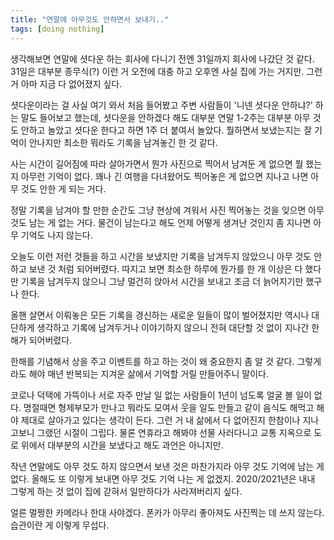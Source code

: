 ```yaml
---
title: "연말에 아무것도 안하면서 보내기.."
tags: [doing nothing]
---
```


생각해보면 연말에 셧다운 하는 회사에 다니기 전엔 31일까지 회사에 나갔단 것 같다. 31일은 대부분 종무식(?) 이런 거 오전에 대충 하고 오후엔 사실 집에 가는 거지만. 그런 거 아마 지금 다 없어졌지 싶다. 

셧다운이라는 걸 사실 여기 와서 처음 들어봤고 주변 사람들이 '니넨 셧다운 안하냐?' 하는 말도 들어보고 했는데, 셧다운을 안하겠다 해도 대부분 연말 1-2주는 대부분 아무 것도 안하고 놀았고 셧다운 한다고 하면 1주 더 붙여서 놀았다. 뭘하면서 보냈는지는 잘 기억이 안나지만 최소한 뭐라도 기록을 남겨놓긴 한 것 같다.

사는 시간이 길어짐에 따라 살아가면서 뭔가 사진으로 찍어서 남겨둔 게 없으면 뭘 했는지 아무런 기억이 없다. 꽤나 긴 여행을 다녀왔어도 찍어놓은 게 없으면 지나고 나면 아무 것도 안한 게 되는 거다.

정말 기록을 남겨야 할 만한 순간도 그냥 현상에 겨워서 사진 찍어놓는 것을 잊으면 아무 것도 남는 게 없는 거다. 물건이 남는다고 해도 언제 어떻게 생겨난 것인지 좀 지나면 아무 기억도 나지 않는다. 

오늘도 이런 저런 것들을 하고 시간을 보냈지만 기록을 남겨두지 않았으니 아무 것도 안하고 보낸 것 처럼 되어버렸다. 따지고 보면 최소한 하루에 뭔가를 한 개 이상은 다 했다만 기록을 남겨두지 않으니 그냥 멀건히 앉아서 시간을 보내고 조금 더 늙어지기만 했구나 한다.

올핸 살면서 이뤄놓은 모든 기록을 경신하는 새로운 일들이 많이 벌어졌지만 역시나 대단하게 생각하고 기록에 남겨두거나 이야기하지 않으니 전혀 대단할 것 없이 지나간 한 해가 되어버렸다.

한해를 기념해서 상을 주고 이벤트를 하고 하는 것이 왜 중요한지 좀 알 것 같다. 그렇게라도 해야 매년 반복되는 지겨운 삶에서 기억할 거릴 만들어주니 말이다. 

코로나 덕택에 가뜩이나 서로 자주 만날 일 없는 사람들이 1년이 넘도록 얼굴 볼 일이 없다. 명절때면 형제부모가 만나고 뭐라도 모여서 웃을 일도 만들고 같이 음식도 해먹고 해야 제대로 살아가고 있다는 생각이 든다. 그런 거 내 삶에서 다 없어진지 한참이나 지나고보니 그랬던 시절이 그립다. 물론 연휴라고 해봐야 선물 사러다니고 교통 지옥으로 도로 위에서 대부분의 시간을 보냈다고 해도 과언은 아니지만.

작년 연말에도 아무 것도 하지 않으면서 보낸 것은 마찬가지라 아무 것도 기억에 남는 게 없다. 올해도 또 이렇게 보내면 아무 것도 기억 나는 게 없겠지. 2020/2021년은 내내 그렇게 하는 것 없이 집에 갇혀서 일만하다가 사라져버리지 싶다. 

얼른 멀쩡한 카메라나 한대 사야겠다. 폰카가 아무리 좋아져도 사진찍는 데 쓰지 않는다. 습관이란 게 이렇게 무섭다.